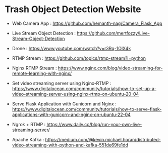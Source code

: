 # Trash Object Detection Website

- Web Camera App : https://github.com/hemanth-nag/Camera_Flask_App
- Live Stream Object Detection : https://github.com/mertfozzy/Live-Stream-Object-Detection
- Drone : https://www.youtube.com/watch?v=r3Rq-1OIX4k
- RTMP Stream : https://github.com/topics/rtmp-stream?l=python
- Nginx RTMP Stream : https://www.nginx.com/blog/video-streaming-for-remote-learning-with-nginx/

- Set video streaming server using Nginx-RTMP : https://www.digitalocean.com/community/tutorials/how-to-set-up-a-video-streaming-server-using-nginx-rtmp-on-ubuntu-20-04

- Serve Flask Application with Gunicorn and Nginx : https://www.digitalocean.com/community/tutorials/how-to-serve-flask-applications-with-gunicorn-and-nginx-on-ubuntu-22-04

- Ngrok + RTMP : https://www.daily.co/blog/run-your-own-live-streaming-server/

- Apache Kafka : https://medium.com/@kevin.michael.horan/distributed-video-streaming-with-python-and-kafka-551de69fe1dd
